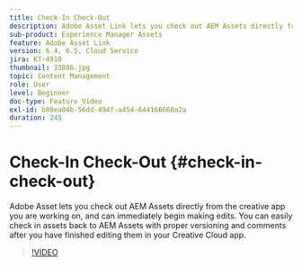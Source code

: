 ```yaml
---
title: Check-In Check-Out
description: Adobe Asset Link lets you check out AEM Assets directly from the creative app you are working on, and can immediately begin making edits. You can easily check in assets back to AEM Assets with proper versioning and comments after you have finished editing them in your Creative Cloud app.
sub-product: Experience Manager Assets
feature: Adobe Asset Link
version: 6.4, 6.5, Cloud Service
jira: KT-4910
thumbnail: 33886.jpg
topic: Content Management
role: User
level: Beginner
doc-type: Feature Video
exl-id: b89ea04b-56dd-494f-a454-644166660a2a
duration: 245
---
```

# Check-In Check-Out {#check-in-check-out}

Adobe Asset lets you check out AEM Assets directly from the creative app you are working on, and can immediately begin making edits. You can easily check in assets back to AEM Assets with proper versioning and comments after you have finished editing them in your Creative Cloud app.

>[!VIDEO](https://video.tv.adobe.com/v/33886?quality=12&learn=on)

